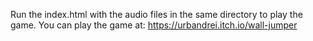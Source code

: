 Run the index.html with the audio files in the same directory to play the game.
You can play the game at:
https://urbandrei.itch.io/wall-jumper

